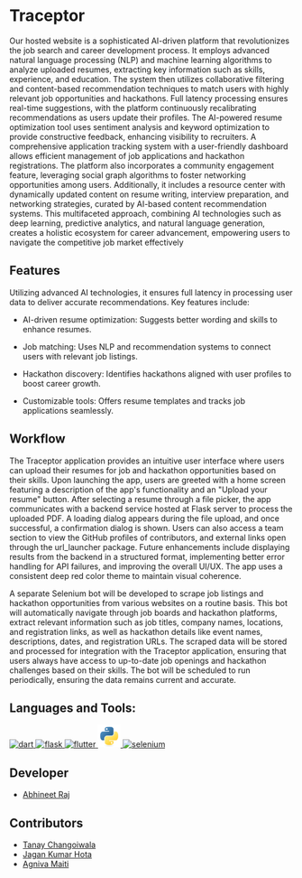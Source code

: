 # Traceptor
Our hosted website is a sophisticated AI-driven platform that revolutionizes the job search and career development process. It employs advanced natural language processing (NLP) and machine learning algorithms to analyze uploaded resumes, extracting key information such as skills, experience, and education. The system then utilizes collaborative filtering and content-based recommendation techniques to match users with highly relevant job opportunities and hackathons. Full latency processing ensures real-time suggestions, with the platform continuously recalibrating recommendations as users update their profiles. The AI-powered resume optimization tool uses sentiment analysis and keyword optimization to provide constructive feedback, enhancing visibility to recruiters. A comprehensive application tracking system with a user-friendly dashboard allows efficient management of job applications and hackathon registrations. The platform also incorporates a community engagement feature, leveraging social graph algorithms to foster networking opportunities among users. Additionally, it includes a resource center with dynamically updated content on resume writing, interview preparation, and networking strategies, curated by AI-based content recommendation systems. This multifaceted approach, combining AI technologies such as deep learning, predictive analytics, and natural language generation, creates a holistic ecosystem for career advancement, empowering users to navigate the competitive job market effectively


## Features
Utilizing advanced AI technologies, it ensures full latency in processing user data to deliver accurate recommendations. Key features include:

*   AI-driven resume optimization: Suggests better wording and skills to enhance resumes.

*   Job matching: Uses NLP and recommendation systems to connect users with relevant job listings.

*   Hackathon discovery: Identifies hackathons aligned with user profiles to boost career growth.

*   Customizable tools: Offers resume templates and tracks job applications seamlessly.

## Workflow
The Traceptor application provides an intuitive user interface where users can upload their resumes for job and hackathon opportunities based on their skills. Upon launching the app, users are greeted with a home screen featuring a description of the app's functionality and an "Upload your resume" button. After selecting a resume through a file picker, the app communicates with a backend service hosted at Flask server to process the uploaded PDF. A loading dialog appears during the file upload, and once successful, a confirmation dialog is shown. Users can also access a team section to view the GitHub profiles of contributors, and external links open through the url_launcher package. Future enhancements include displaying results from the backend in a structured format, implementing better error handling for API failures, and improving the overall UI/UX. The app uses a consistent deep red color theme to maintain visual coherence.

A separate Selenium bot will be developed to scrape job listings and hackathon opportunities from various websites on a routine basis. This bot will automatically navigate through job boards and hackathon platforms, extract relevant information such as job titles, company names, locations, and registration links, as well as hackathon details like event names, descriptions, dates, and registration URLs. The scraped data will be stored and processed for integration with the Traceptor application, ensuring that users always have access to up-to-date job openings and hackathon challenges based on their skills. The bot will be scheduled to run periodically, ensuring the data remains current and accurate.

## Languages and Tools:
<p align="left"> <a href="https://dart.dev" target="_blank" rel="noreferrer"> <img src="https://www.vectorlogo.zone/logos/dartlang/dartlang-icon.svg" alt="dart" width="40" height="40"/> </a> <a href="https://flask.palletsprojects.com/" target="_blank" rel="noreferrer"> <img src="https://www.vectorlogo.zone/logos/pocoo_flask/pocoo_flask-icon.svg" alt="flask" width="40" height="40"/> </a> <a href="https://flutter.dev" target="_blank" rel="noreferrer"> <img src="https://www.vectorlogo.zone/logos/flutterio/flutterio-icon.svg" alt="flutter" width="40" height="40"/> </a> <a href="https://www.python.org" target="_blank" rel="noreferrer"> <img src="https://raw.githubusercontent.com/devicons/devicon/master/icons/python/python-original.svg" alt="python" width="40" height="40"/> </a> <a href="https://www.selenium.dev" target="_blank" rel="noreferrer"> <img src="https://raw.githubusercontent.com/detain/svg-logos/780f25886640cef088af994181646db2f6b1a3f8/svg/selenium-logo.svg" alt="selenium" width="40" height="40"/> </a> </p>


## Developer
*   [Abhineet Raj](https://github.com/abhineetraj1)

## Contributors
*   [Tanay Changoiwala](https://github.com/changrtanay)
*   [Jagan Kumar Hota](https://github.com/techySPHINX)
*   [Agniva Maiti](https://github.com/AgnivaMaiti)